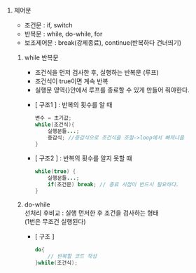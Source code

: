1. 제어문
	- 조건문		: if, switch  
	- 반복문		: while, do-while, for  
	- 보조제어문	: break(강제종료), continue(반복하다 건너띄기)  
	
	1) while 반복문
		- 조건식을 먼저 검사한 후, 실행하는 반복문 (루프)
		- 조건식이 true이면 계속 반복
		- 실행문 영역{}안에서 루프를 종료할 수 있게 만들어 줘야한다.
	
		* [ 구조1 ] : 반복의 횟수를 알 때  
			```java
			변수 = 초기값;
			while(조건식){
				실행문들...;
				증감식; //증감식으로 조건식을 조절->loop에서 빠져나옴
			}
			```  
    
		* [ 구조2 ] : 반복의 횟수를 알지 못할 떄  
			```java
			while(true) {
				실행문들...;
				if(조건문) break; // 종료 시점이 반드시 필요하다.
			}
			```
    
	2) do-while  
		선처리 후비교 :  실행 먼저한 후 조건을 검사하는 형태  
		(1번은 무조건 실행된다)
	
		* [ 구조 ]  
			```java
			do{
				// 반복할 코드 작성
			}while(조건식);
			```
